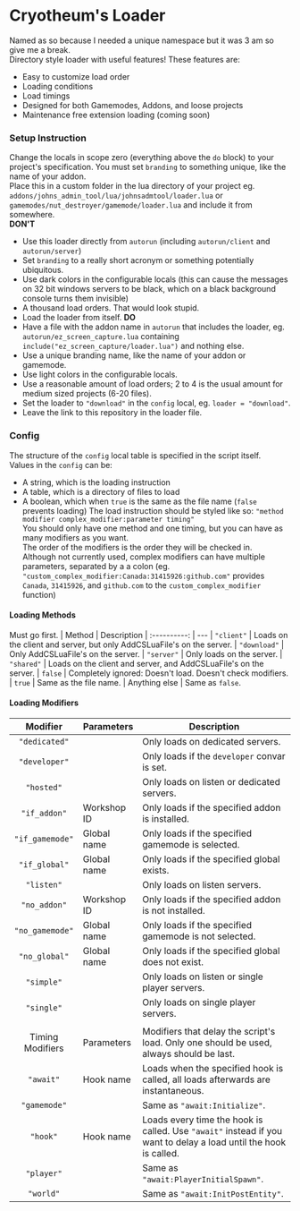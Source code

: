 # Cryotheum's Loader
Named as so because I needed a unique namespace but it was 3 am so give me a break.  
Directory style loader with useful features! These features are:
 *  Easy to customize load order
 *  Loading conditions
 *  Load timings
 *  Designed for both Gamemodes, Addons, and loose projects
 *  Maintenance free extension loading (coming soon)

### Setup Instruction
Change the locals in scope zero (everything above the `do` block) to your project's specification. You must set `branding` to something unique, like the name of your addon.  
Place this in a custom folder in the lua directory of your project eg. `addons/johns_admin_tool/lua/johnsadmtool/loader.lua` or `gamemodes/nut_destroyer/gamemode/loader.lua` and include it from somewhere.  
**DON'T**
 *  Use this loader directly from `autorun` (including `autorun/client` and `autorun/server`)
 *  Set `branding` to a really short acronym or something potentially ubiquitous.
 *  Use dark colors in the configurable locals (this can cause the messages on 32 bit windows servers to be black, which on a black background console turns them invisible)
 *  A thousand load orders. That would look stupid.
 *  Load the loader from itself.
**DO**
 *  Have a file with the addon name in `autorun` that includes the loader, eg. `autorun/ez_screen_capture.lua` containing `include("ez_screen_capture/loader.lua")` and nothing else.
 *  Use a unique branding name, like the name of your addon or gamemode.
 *  Use light colors in the configurable locals.
 *  Use a reasonable amount of load orders; 2 to 4 is the usual amount for medium sized projects (6-20 files).
 *  Set the loader to `"download"` in the `config` local, eg. `loader = "download"`.
 *  Leave the link to this repository in the loader file.

### Config
The structure of the `config` local table is specified in the script itself.  
Values in the `config` can be:
 *  A string, which is the loading instruction
 *  A table, which is a directory of files to load
 *  A boolean, which when `true` is the same as the file name (`false` prevents loading)
The load instruction should be styled like so: `"method modifier complex_modifier:parameter timing"`  
You should only have one method and one timing, but you can have as many modifiers as you want.  
The order of the modifiers is the order they will be checked in.  
Although not currently used, complex modifiers can have multiple parameters, separated by a a colon (eg. `"custom_complex_modifier:Canada:31415926:github.com"` provides `Canada`, `31415926`, and `github.com` to the `custom_complex_modifier` function)

#### Loading Methods
Must go first.
|    Method    | Description
| :----------: | ---
|  `"client"`   | Loads on the client and server, but only AddCSLuaFile's on the server.
| `"download"`  | Only AddCSLuaFile's on the server.
|  `"server"`   | Only loads on the server.
|  `"shared"`   | Loads on the client and server, and AddCSLuaFile's on the server.
|   `false`     | Completely ignored: Doesn't load. Doesn't check modifiers.
|    `true`     | Same as the file name.
| Anything else | Same as `false`.

#### Loading Modifiers
|     Modifier     | Parameters  | Description
| :--------------: | ----------- | --- 
|  `"dedicated"`   |             | Only loads on dedicated servers.
|  `"developer"`   |             | Only loads if the `developer` convar is set.
|   `"hosted"`     |             | Only loads on listen or dedicated servers.
|  `"if_addon"`    | Workshop ID | Only loads if the specified addon is installed.
| `"if_gamemode"`  | Global name | Only loads if the specified gamemode is selected.
|  `"if_global"`   | Global name | Only loads if the specified global exists.
|   `"listen"`     |             | Only loads on listen servers.
|  `"no_addon"`    | Workshop ID | Only loads if the specified addon is not installed.
| `"no_gamemode"`  | Global name | Only loads if the specified gamemode is not selected.
|  `"no_global"`   | Global name | Only loads if the specified global does not exist.
|   `"simple"`     |             | Only loads on listen or single player servers.
|   `"single"`     |             | Only loads on single player servers.
|                  |             |
| Timing Modifiers | Parameters  | Modifiers that delay the script's load. Only one should be used, always should be last.
|    `"await"`     | Hook name   | Loads when the specified hook is called, all loads afterwards are instantaneous.
|   `"gamemode"`   |             | Same as `"await:Initialize"`.
|     `"hook"`     | Hook name   | Loads every time the hook is called. Use `"await"` instead if you want to delay a load until the hook is called.
|    `"player"`    |             | Same as `"await:PlayerInitialSpawn"`.
|    `"world"`     |             | Same as `"await:InitPostEntity"`.